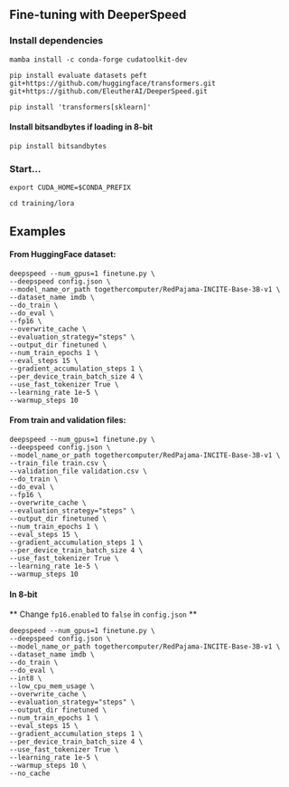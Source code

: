 ## Fine-tuning with DeeperSpeed
### Install dependencies

`mamba install -c conda-forge cudatoolkit-dev`

`pip install evaluate datasets peft git+https://github.com/huggingface/transformers.git git+https://github.com/EleutherAI/DeeperSpeed.git`

`pip install 'transformers[sklearn]'`

#### Install bitsandbytes if loading in 8-bit
`pip install bitsandbytes`

### Start...

`export CUDA_HOME=$CONDA_PREFIX`

`cd training/lora`

## Examples
#### From HuggingFace dataset:
```
deepspeed --num_gpus=1 finetune.py \
--deepspeed config.json \
--model_name_or_path togethercomputer/RedPajama-INCITE-Base-3B-v1 \
--dataset_name imdb \
--do_train \
--do_eval \
--fp16 \
--overwrite_cache \
--evaluation_strategy="steps" \
--output_dir finetuned \
--num_train_epochs 1 \
--eval_steps 15 \
--gradient_accumulation_steps 1 \
--per_device_train_batch_size 4 \
--use_fast_tokenizer True \
--learning_rate 1e-5 \
--warmup_steps 10
```
#### From train and validation files:
```
deepspeed --num_gpus=1 finetune.py \
--deepspeed config.json \
--model_name_or_path togethercomputer/RedPajama-INCITE-Base-3B-v1 \
--train_file train.csv \
--validation_file validation.csv \
--do_train \
--do_eval \
--fp16 \
--overwrite_cache \
--evaluation_strategy="steps" \
--output_dir finetuned \
--num_train_epochs 1 \
--eval_steps 15 \
--gradient_accumulation_steps 1 \
--per_device_train_batch_size 4 \
--use_fast_tokenizer True \
--learning_rate 1e-5 \
--warmup_steps 10
```

#### In 8-bit
** Change `fp16.enabled` to `false` in `config.json` **
```
deepspeed --num_gpus=1 finetune.py \
--deepspeed config.json \
--model_name_or_path togethercomputer/RedPajama-INCITE-Base-3B-v1 \
--dataset_name imdb \
--do_train \
--do_eval \
--int8 \
--low_cpu_mem_usage \
--overwrite_cache \
--evaluation_strategy="steps" \
--output_dir finetuned \
--num_train_epochs 1 \
--eval_steps 15 \
--gradient_accumulation_steps 1 \
--per_device_train_batch_size 4 \
--use_fast_tokenizer True \
--learning_rate 1e-5 \
--warmup_steps 10 \
--no_cache
```
